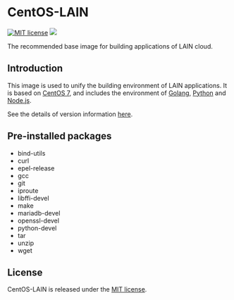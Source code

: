 # CentOS-LAIN
[![MIT license](https://img.shields.io/github/license/mashape/apistatus.svg)](https://opensource.org/licenses/MIT)
[![](https://imagelayers.io/badge/laincloud/centos-lain:latest.svg)](https://imagelayers.io/?images=laincloud/centos-lain:latest 'Get your own badge on imagelayers.io')

The recommended base image for building applications of LAIN cloud.

## Introduction
This image is used to unify the building environment of LAIN applications. It is based on [CentOS 7](https://www.centos.org/), and includes the environment of [Golang](https://golang.org/), [Python](https://www.python.org/) and [Node.js](https://nodejs.org/en/).

See the details of version information [here](https://github.com/laincloud/centos-lain/blob/master/CHANGELOG.md).

## Pre-installed packages
- bind-utils
- curl
- epel-release
- gcc
- git
- iproute
- libffi-devel
- make
- mariadb-devel
- openssl-devel
- python-devel
- tar
- unzip
- wget

## License
CentOS-LAIN is released under the [MIT license](https://github.com/laincloud/centos-lain/blob/master/LICENSE).
